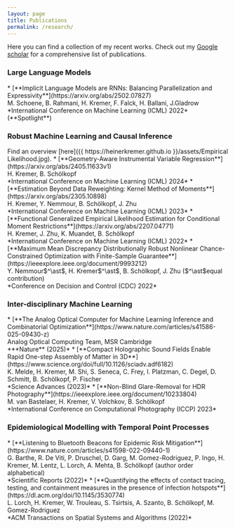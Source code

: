 ```yaml
---
layout: page
title: Publications
permalink: /research/
---
```


<style TYPE="text/css">
code.has-jax {font: inherit; font-size: 100%; background: inherit; border: inherit;}
</style>
<script type="text/x-mathjax-config">
MathJax.Hub.Config({
    tex2jax: {
        inlineMath: [['$','$'], ['\\(','\\)']],
        skipTags: ['script', 'noscript', 'style', 'textarea', 'pre'] // removed 'code' entry
    }
});
MathJax.Hub.Queue(function() {
    var all = MathJax.Hub.getAllJax(), i;
    for(i = 0; i < all.length; i += 1) {
        all[i].SourceElement().parentNode.className += ' has-jax';
    }
});
</script>
<script type="text/javascript" src="https://cdnjs.cloudflare.com/ajax/libs/mathjax/2.7.4/MathJax.js?config=TeX-AMS_HTML-full"></script>


Here you can find a collection of my recent works. Check out my [Google scholar](https://scholar.google.com/citations?user=I_9TrpgAAAAJ&hl=en) for a comprehensive list of publications.

<h3> Large Language Models </h3>
* [**Implicit Language Models are RNNs: Balancing Parallelization and Expressivity**](https://arxiv.org/abs/2502.07827) <br/>
    M. Schoene, B. Rahmani, H. Kremer, F. Falck, H. Ballani, J.Gladrow <br/>
    *International Conference on Machine Learning (ICML) 2022* (**Spotlight**)

 <h3> Robust Machine Learning and Causal Inference </h3>
 Find an overview [here]({{ https://heinerkremer.github.io }}/assets/Empirical Likelihood.jpg).
* [**Geometry-Aware Instrumental Variable Regression**](https://arxiv.org/abs/2405.11633v1) <br/>
    H. Kremer, B. Schölkopf <br/> 
    *International Conference on Machine Learning (ICML) 2024*
* [**Estimation Beyond Data Reweighting: Kernel Method of Moments**](https://arxiv.org/abs/2305.10898) <br/>
    H. Kremer, Y. Nemmour, B. Schölkopf, J. Zhu <br/> 
    *International Conference on Machine Learning (ICML) 2023*
* [**Functional Generalized Empirical Likelihood Estimation for Conditional Moment Restrictions**](https://arxiv.org/abs/2207.04771) <br/>
    H. Kremer, J. Zhu, K. Muandet, B. Schölkopf <br/>
    *International Conference on Machine Learning (ICML) 2022*
* [**Maximum Mean Discrepancy Distributionally Robust Nonlinear Chance-Constrained Optimization with Finite-Sample Guarantee**](https://ieeexplore.ieee.org/document/9993212) <br/>
    Y. Nemmour$^\ast$, H. Kremer$^\ast$, B. Schölkopf, J. Zhu ($^\ast$equal contribution) <br/>*Conference on Decision and Control (CDC) 2022*

 <h3> Inter-disciplinary Machine Learning </h3>
 * [**The Analog Optical Computer for Machine Learning Inference and Combinatorial Optimization**](https://www.nature.com/articles/s41586-025-09430-z)<br/>
 Analog Optical Computing Team, MSR Cambridge <br/>
 ***Nature** (2025)*
 * [**Compact Holographic Sound Fields Enable Rapid One-step Assembly of Matter in 3D**](https://www.science.org/doi/full/10.1126/sciadv.adf6182)<br/>
    K. Melde, H. Kremer, M. Shi, S. Seneca, C. Frey, I. Platzman, C. Degel, D. Schmitt, B. Schölkopf, P. Fischer <br/>
    *Science Advances (2023)*
* [**Non-Blind Glare-Removal for HDR Photography**](https://ieeexplore.ieee.org/document/10233804)<br/>
    M. van Bastelaer, H. Kremer, V. Volchkov, B. Schölkopf 
    <br/> *International Conference on Computational Photography (ICCP) 2023*

 <h3> Epidemiological Modelling with Temporal Point Processes </h3>
 * [**Listening to Bluetooth Beacons for Epidemic Risk Mitigation**](https://www.nature.com/articles/s41598-022-09440-1) <br/>
    G. Barthe, R. De Viti, P. Druschel, D. Garg, M. Gomez-Rodriguez, P. Ingo, H. Kremer, M. Lentz, L. Lorch, A. Mehta, B. Schölkopf (author order alphabetical) <br/>
    *Scientific Reports (2022)*
* [**Quantifying the effects of contact tracing, testing, and containment measures in the presence of infection hotspots**](https://dl.acm.org/doi/10.1145/3530774) <br/>
    L. Lorch, H. Kremer, W. Trouleau, S. Tsirtsis, A. Szanto, B. Schölkopf, M. Gomez-Rodriguez <br/>
    *ACM Transactions on Spatial Systems and Algorithms (2022)*

